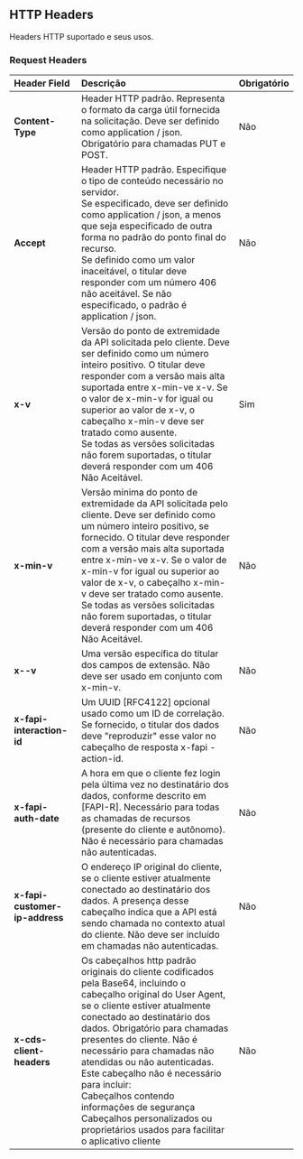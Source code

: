 ## HTTP Headers

Headers HTTP suportado e seus usos.

### Request Headers
|     Header Field                  |  Descrição                                                                                                                                                                                                                                                                                                                                                                                                                                                                                                   | Obrigatório   |
|:-------------------------         |:------------------------------------------------------------------------------------------------------------------------------------------------------------------------------------------------------------------------------------------------------------------------------------------------------------------------------------------------------------------------------------------------------------------------------------------------------------------------------------------------------------ |:------------- |
| **Content-Type**                  | Header HTTP padrão. Representa o formato da carga útil fornecida na solicitação. Deve ser definido como application / json. Obrigatório para chamadas PUT e POST.                                                                                                                                                                                                                                                                                                                                            | Não           |
| **Accept**                        | Header HTTP padrão. Especifique o tipo de conteúdo necessário no servidor.<br/>Se especificado, deve ser definido como application / json, a menos que seja especificado de outra forma no padrão do ponto final do recurso.<br/>Se definido como um valor inaceitável, o titular deve responder com um número 406 não aceitável. Se não especificado, o padrão é application / json.                                                                                                                        | Não           |
| **x-v**                           | Versão do ponto de extremidade da API solicitada pelo cliente. Deve ser definido como um número inteiro positivo. O titular deve responder com a versão mais alta suportada entre x-min-ve x-v. Se o valor de x-min-v for igual ou superior ao valor de x-v, o cabeçalho x-min-v deve ser tratado como ausente.<br/>Se todas as versões solicitadas não forem suportadas, o titular deverá responder com um 406 Não Aceitável.                                                                               | Sim           |
| **x-min-v**                       | Versão mínima do ponto de extremidade da API solicitada pelo cliente. Deve ser definido como um número inteiro positivo, se fornecido. O titular deve responder com a versão mais alta suportada entre x-min-ve x-v. Se o valor de x-min-v for igual ou superior ao valor de x-v, o cabeçalho x-min-v deve ser tratado como ausente.<br/>Se todas as versões solicitadas não forem suportadas, o titular deverá responder com um 406 Não Aceitável.                                                          | Não           |
| **x-<HID>-v**                     | Uma versão específica do titular dos campos de extensão. Não deve ser usado em conjunto com x-min-v.                                                                                                                                                                                                                                                                                                                                                                                                         | Não           |
| **x-fapi-interaction-id**         | Um UUID [RFC4122] opcional usado como um ID de correlação. Se fornecido, o titular dos dados deve "reproduzir" esse valor no cabeçalho de resposta x-fapi -action-id.                                                                                                                                                                                                                                                                                                                                        | Não           |
| **x-fapi-auth-date**              | A hora em que o cliente fez login pela última vez no destinatário dos dados, conforme descrito em [FAPI-R]. Necessário para todas as chamadas de recursos (presente do cliente e autônomo). Não é necessário para chamadas não autenticadas.                                                                                                                                                                                                                                                                 | Não           |
| **x-fapi-customer-ip-address**    | O endereço IP original do cliente, se o cliente estiver atualmente conectado ao destinatário dos dados. A presença desse cabeçalho indica que a API está sendo chamada no contexto atual do cliente. Não deve ser incluído em chamadas não autenticadas.                                                                                                                                                                                                                                                     | Não           |
| **x-cds-client-headers**          | Os cabeçalhos http padrão originais do cliente codificados pela Base64, incluindo o cabeçalho original do User Agent, se o cliente estiver atualmente conectado ao destinatário dos dados. Obrigatório para chamadas presentes do cliente. Não é necessário para chamadas não atendidas ou não autenticadas. <br/>Este cabeçalho não é necessário para incluir: <br/>Cabeçalhos contendo informações de segurança<br/>Cabeçalhos personalizados ou proprietários usados para facilitar o aplicativo cliente  | Não           |

